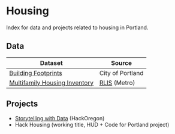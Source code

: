 # Housing

Index for data and projects related to housing in Portland.

## Data

| Dataset | Source |
| ------- | ------ |
| [Building Footprints](https://www.portlandonline.com/cgis/metadata/Viewer/display.cfm?Meta_layer_id=52413&Db_type=sde&City_Only=False) | City of Portland |
| [Multifamily Housing Inventory](http://rlisdiscovery.oregonmetro.gov/?action=viewDetail&layerID=2364) | [RLIS](http://rlisdiscovery.oregonmetro.gov/) (Metro) |


## Projects

* [Storytelling with Data](http://www.meetup.com/datastorytelling/) (HackOregon)
* Hack Housing (working title, HUD + Code for Portland project)
